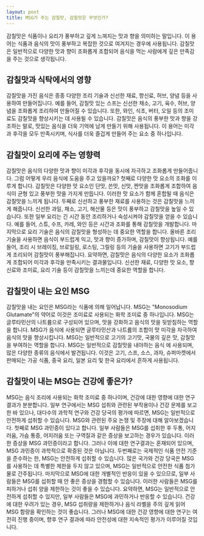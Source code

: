 ```yaml
---
layout: post
title: MSG가 주는 감칠맛, 감칠맛은 무엇인가?
---
```


감칠맛은 식품이나 요리가 풍부하고 깊게 느껴지는 맛과 향을 의미하는 말입니다. 이 용어는 식품과 음식의 맛이 풍부하고 복잡한 것으로 여겨지는 경우에 사용됩니다. 감칠맛은 일반적으로 다양한 맛과 향이 조화롭게 조합되어 음식을 먹는 사람에게 깊은 만족감을 주는 것으로 생각됩니다.


<h2>감칠맛과 식탁에서의 영향</h2>
감칠맛을 가진 음식은 종종 다양한 조리 기술과 신선한 재료, 향신료, 허브, 양념 등을 사용하여 만들어집니다. 예를 들어, 감칠맛 있는 스프는 신선한 채소, 고기, 육수, 허브, 양념을 조화롭게 조리하여 만들어질 수 있습니다. 또한, 와인, 식초, 버터, 오일 등의 조미료도 감칠맛을 향상시키는 데 사용될 수 있습니다. 감칠맛은 음식의 풍부한 맛과 향을 강조하는 말로, 맛있는 음식을 더욱 기억에 남게 만들기 위해 사용됩니다. 이 용어는 미각과 후각을 모두 만족시키며, 식사를 더욱 즐겁게 만들어 주는 요소 중 하나입니다.


<h2>감칠맛이 요리에 주는 영향력</h2>
감칠맛은 음식의 다양한 맛과 향이 미각과 후각을 동시에 자극하고 조화롭게 만들어줍니다. 그럼 어떻게 우리 음식에 도움을 주고 있을까요? 첫째로 다양한 맛 요소의 조화를 이루게 합니다. 감칠맛은 다양한 맛 요소인 단맛, 쓴맛, 신맛, 짠맛을 조화롭게 조합하여 음식이 균형 있고 풍부한 맛을 가지게 만듭니다. 이러한 맛 요소가 함께 혼합될 때 음식은 감칠맛을 느끼게 됩니다. 두째로 신선하고 풍부한 재료를 사용하는 것은 감칠맛을 느끼게 해줍니다. 신선한 과일, 채소, 고기, 해산물 등은 맛이 풍부하고 감칠맛을 높일 수 있습니다. 또한 일부 요리는 긴 시간 동안 조리하거나 숙성시켜야 감칠맛을 얻을 수 있습니다. 예를 들어, 스튜, 수프, 카레, 와인 등은 시간과 조화를 통해 감칠맛을 개발합니다. 마지막으로 요리 기술은 음식의 감칠맛을 형성하는 데 중요한 역할을 합니다. 올바른 조리 기술을 사용하면 음식이 부드럽게 익고, 맛과 향이 증가하며, 감칠맛이 향상됩니다. 예를 들어, 조리 시 브레이징, 브로일링, 로스팅, 그릴링 등의 기술을 사용하면 고기가 부드럽게 조리되어 감칠맛이 풍부해집니다. 요약하면, 감칠맛은 음식의 다양한 요소가 조화롭게 조합되어 미각과 후각을 만족시키는 결과물입니다. 신선한 재료, 다양한 맛 요소, 향신료와 조미료, 요리 기술 등이 감칠맛을 느끼는데 중요한 역할을 합니다.


<h2>감칠맛이 내는 요인 MSG</h2>
감칠맛을 내는 요인은 MSG라는 식품에 의해 일어납니다. MSG는 "Monosodium Glutamate"의 약어로 이것은 조미료로 사용되는 화학 조미료 중 하나입니다. MSG는 글루타민산의 나트륨으로 구성되어 있으며, 맛을 강화하고 음식의 맛을 뒷받침하는 역할을 합니다. MSG가 음식에 사용되면 글루타민산과 나트륨의 조합이 맛 미각을 자극하여 음식의 맛을 향상시킵니다. MSG는 일반적으로 고기의 고기맛, 국물의 깊은 맛, 감칠맛을 부여하는 역할을 합니다. MSG는 일반적으로 감칠맛을 내야하는 음식 에 사용되며, 많은 다양한 종류의 음식에서 발견됩니다. 이것은 고기, 스프, 소스, 과자, 슈퍼마켓에서 판매되는 가공 식품, 중국 요리, 일본 요리 및 한국 요리에서 흔하게 사용됩니다.


<h2>감칠맛이 내는 MSG는 건강에 좋은가?</h2>
MSG는 음식 조리에 사용되는 화학 조미료 중 하나이며, 건강에 대한 영향에 대한 연구 결과가 분분합니다. 일부 연구에서는 MSG 섭취와 관련된 부작용이나 건강 문제를 보고한 바 있으나, 대다수의 과학적 연구와 건강 당국의 평가에 따르면, MSG는 일반적으로 안전하게 섭취할 수 있습니다. MSG와 관련된 주요 논쟁 및 주장에 대해 알아보겠습니다. 첫째로 MSG 과민증이 있다고 합니다. 일부 사람들은 MSG를 섭취한 후 두통, 어지러움, 가슴 통증, 어지러움 또는 구역질과 같은 증상을 보고하는 경우가 있습니다. 이러한 증상을 MSG 과민증이라고 합니다. 그러나 이에 대한 연구결과는 혼재되어 있으며, MSG 과민증이 과학적으로 확증된 것은 아닙니다. 두번째로는 국제적인 식품 안전 기준을 준수하는 한, MSG는 안전하게 섭취할 수 있습니다. 많은 국가와 건강 당국은 MSG를 사용하는 데 특별한 제한을 두지 않고 있으며, MSG는 일반적으로 안전한 식품 첨가물로 간주됩니다. 마지막으로 MSG에 대한 개별적인 반응이 있을 수 있으므로, 일부 사람들은 MSG를 섭취할 때 안 좋은 증상을 경험할 수 있습니다. 이러한 사람들은 MSG를 피하거나 섭취 양을 제한하는 것이 좋을 수 있습니다. 요약하면, MSG는 일반적으로 안전하게 섭취할 수 있지만, 일부 사람들은 MSG에 과민하거나 반응할 수 있습니다. 건강에 대한 우려가 있는 경우, MSG 섭취량을 제한하거나 음식 라벨을 주의 깊게 읽어 MSG 함량을 확인하는 것이 좋습니다. 그러나 MSG에 대한 건강 영향에 대한 연구는 여전히 진행 중이며, 향후 연구 결과에 따라 안전성에 대한 지속적인 평가가 이루어질 것입니다.